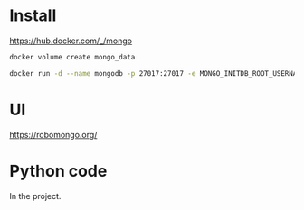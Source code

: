# Install

https://hub.docker.com/_/mongo

```bash
docker volume create mongo_data

docker run -d --name mongodb -p 27017:27017 -e MONGO_INITDB_ROOT_USERNAME=admin -e MONGO_INITDB_ROOT_PASSWORD=secret -v mongo_data:/data/db mongo
```

# UI

https://robomongo.org/

# Python code

In the project.
